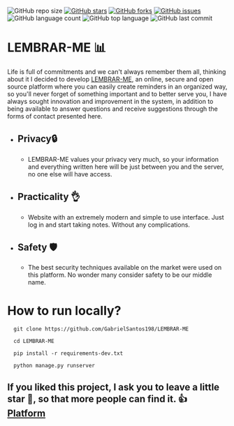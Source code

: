 ![GitHub repo size](https://img.shields.io/github/repo-size/GabrielSantos198/LEMBRAR-ME?color=green&style=for-the-badge) 
[![GitHub stars](https://img.shields.io/github/stars/GabrielSantos198/LEMBRAR-ME?color=green&style=for-the-badge)](https://github.com/GabrielSantos198/LEMBRAR-ME/stargazers)
[![GitHub forks](https://img.shields.io/github/forks/GabrielSantos198/LEMBRAR-ME?color=green&style=for-the-badge)](https://github.com/GabrielSantos198/LEMBRAR-ME/network)
[![GitHub issues](https://img.shields.io/github/issues/GabrielSantos198/LEMBRAR-ME?style=for-the-badge)](https://github.com/GabrielSantos198/LEMBRAR-ME/issues)
![GitHub language count](https://img.shields.io/github/languages/count/GabrielSantos198/LEMBRAR-ME?color=GRENN&style=for-the-badge) 
![GitHub top language](https://img.shields.io/github/languages/top/GabrielSantos198/LEMBRAR-ME?color=grenn&style=for-the-badge)
![GitHub last commit](https://img.shields.io/github/last-commit/GabrielSantos198/LEMBRAR-ME?color=GREEN&style=for-the-badge)
# LEMBRAR-ME 📊
Life is full of commitments and we can't always remember them all, thinking about it I decided to develop <a href="https://lembrar-me.herokuapp.com/" target="_blanks">LEMBRAR-ME</a>, an online, secure and open source platform where you can easily create reminders in an organized way, so you'll never forget of something important and to better serve you, I have always sought innovation and improvement in the system, in addition to being available to answer questions and receive suggestions through the forms of contact presented here.

  * ## Privacy🔒
    * LEMBRAR-ME values your privacy very much, so your information and everything written here will be just between you and the server, no one else will have access.
  
  * ## Practicality 👌
    * Website with an extremely modern and simple to use interface. Just log in and start taking notes. Without any complications.
  
  * ## Safety 🛡
    * The best security techniques available on the market were used on this platform. No wonder many consider safety to be our middle name.
  
# How to run locally?
  ```
    git clone https://github.com/GabrielSantos198/LEMBRAR-ME

    cd LEMBRAR-ME

    pip install -r requirements-dev.txt

    python manage.py runserver
  ```
 
 ## If you liked this project, I ask you to leave a little star 🌟, so that more people can find it. 👍 <a href='https://lembrar-me.herokuapp.com/'>Platform</a>

